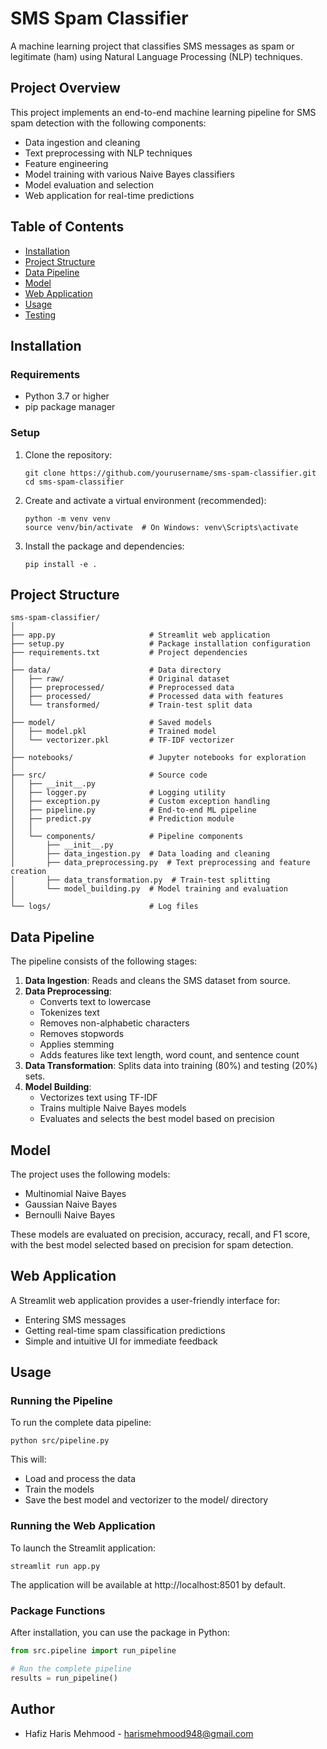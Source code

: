 # SMS Spam Classifier

A machine learning project that classifies SMS messages as spam or legitimate (ham) using Natural Language Processing (NLP) techniques.

## Project Overview

This project implements an end-to-end machine learning pipeline for SMS spam detection with the following components:

- Data ingestion and cleaning
- Text preprocessing with NLP techniques
- Feature engineering
- Model training with various Naive Bayes classifiers
- Model evaluation and selection
- Web application for real-time predictions

## Table of Contents

- [Installation](#installation)
- [Project Structure](#project-structure)
- [Data Pipeline](#data-pipeline)
- [Model](#model)
- [Web Application](#web-application)
- [Usage](#usage)
- [Testing](#testing)

## Installation

### Requirements

- Python 3.7 or higher
- pip package manager

### Setup

1. Clone the repository:
   ```
   git clone https://github.com/yourusername/sms-spam-classifier.git
   cd sms-spam-classifier
   ```

2. Create and activate a virtual environment (recommended):
   ```
   python -m venv venv
   source venv/bin/activate  # On Windows: venv\Scripts\activate
   ```

3. Install the package and dependencies:
   ```
   pip install -e .
   ```

## Project Structure

```
sms-spam-classifier/
│
├── app.py                     # Streamlit web application
├── setup.py                   # Package installation configuration
├── requirements.txt           # Project dependencies
│
├── data/                      # Data directory
│   ├── raw/                   # Original dataset
│   ├── preprocessed/          # Preprocessed data
│   ├── processed/             # Processed data with features
│   └── transformed/           # Train-test split data
│
├── model/                     # Saved models
│   ├── model.pkl              # Trained model
│   └── vectorizer.pkl         # TF-IDF vectorizer
│
├── notebooks/                 # Jupyter notebooks for exploration
│
├── src/                       # Source code
│   ├── __init__.py
│   ├── logger.py              # Logging utility
│   ├── exception.py           # Custom exception handling
│   ├── pipeline.py            # End-to-end ML pipeline
│   ├── predict.py             # Prediction module
│   │
│   └── components/            # Pipeline components
│       ├── __init__.py
│       ├── data_ingestion.py  # Data loading and cleaning
│       ├── data_preprocessing.py  # Text preprocessing and feature creation
│       ├── data_transformation.py  # Train-test splitting
│       └── model_building.py  # Model training and evaluation
│
└── logs/                      # Log files
```

## Data Pipeline

The pipeline consists of the following stages:

1. **Data Ingestion**: Reads and cleans the SMS dataset from source.
2. **Data Preprocessing**: 
   - Converts text to lowercase
   - Tokenizes text
   - Removes non-alphabetic characters
   - Removes stopwords
   - Applies stemming
   - Adds features like text length, word count, and sentence count
3. **Data Transformation**: Splits data into training (80%) and testing (20%) sets.
4. **Model Building**: 
   - Vectorizes text using TF-IDF
   - Trains multiple Naive Bayes models
   - Evaluates and selects the best model based on precision

## Model

The project uses the following models:

- Multinomial Naive Bayes
- Gaussian Naive Bayes
- Bernoulli Naive Bayes

These models are evaluated on precision, accuracy, recall, and F1 score, with the best model selected based on precision for spam detection.

## Web Application

A Streamlit web application provides a user-friendly interface for:

- Entering SMS messages
- Getting real-time spam classification predictions
- Simple and intuitive UI for immediate feedback

## Usage

### Running the Pipeline

To run the complete data pipeline:

```
python src/pipeline.py
```

This will:
- Load and process the data
- Train the models
- Save the best model and vectorizer to the model/ directory

### Running the Web Application

To launch the Streamlit application:

```
streamlit run app.py
```

The application will be available at http://localhost:8501 by default.

### Package Functions

After installation, you can use the package in Python:

```python
from src.pipeline import run_pipeline

# Run the complete pipeline
results = run_pipeline()
```



## Author

- Hafiz Haris Mehmood - harismehmood948@gmail.com
